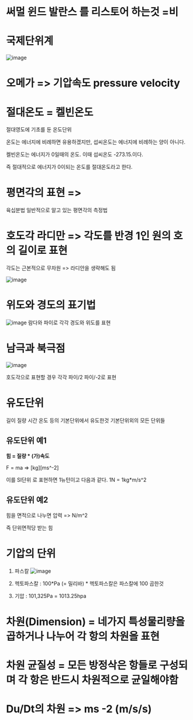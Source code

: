 # 써멀 윈드 발란스 를 리스토어 하는것 =비 

# 국제단위계

![image](https://user-images.githubusercontent.com/73323188/125080178-776f5780-e0ff-11eb-98f0-a783bcd67135.png)

# 오메가 => 기압속도 pressure velocity

# 절대온도 = 켈빈온도 
절대영도에 기초를 둔 온도단위

온도는 에너지에 비례하면 유용하겠지만, 섭씨온도는 에너지에 비례하는 양이 아니다.

켈빈온도는 에너지가 0일때의 온도. 이때 섭씨온도 -273.15.이다.

즉 절대적으로 에너지가 0이되는 온도를 절대온도라고 한다.

# 평면각의 표현 => 

육십분법 일반적으로 알고 있는 평면각의 측정법

# 호도각 라디만 => 각도를 반경 1인 원의 호의 길이로 표현 

각도는 근본적으로 무차원 => 라디안을 생략해도 됨

![image](https://user-images.githubusercontent.com/73323188/125083082-ea2e0200-e102-11eb-8f8b-8c13ad7ac717.png)


# 위도와 경도의 표기법 
![image](https://user-images.githubusercontent.com/73323188/125083201-0a5dc100-e103-11eb-91b9-f441ec6286ad.png)
람다와 파이로 각각 경도와 위도를 표현

# 남극과 북극점

![image](https://user-images.githubusercontent.com/73323188/125083456-6294c300-e103-11eb-89d4-27acdbd950e0.png)

호도각으로 표현할 경우 각각 파이/2 파이/-2로 표현

# 유도단위

길이 질량 시간 온도 등의 기본단위에서 유도한것 기본단위외의 모든 단위들

## 유도단위 예1
__힘 =  질량 * (가)속도__

F = ma => [kg][ms^-2]

이를 SI단위 로 표현하면 1뉴턴이고 다음과 같다.  1N = 1kg*m/s^2

## 유도단위 예2

힘을 면적으로 나누면 압력 => N/m^2 

즉 단위면적당 받는 힘

# 기압의 단위

1) 파스칼
![image](https://user-images.githubusercontent.com/73323188/125085403-822ceb00-e105-11eb-9510-5568033a6221.png)

2) 헥토파스칼 : 100*Pa (= 밀리바) * 헥토파스칼은 파스칼에 100 곱한것 

3) 기압 : 101,325Pa = 1013.25hpa

# 차원(Dimension) = 네가지 특성물리량을 곱하거나 나누어 각 항의 차원을 표현

# 차원 균질성 = 모든 방정삭은 항들로 구성되며 각 항은 반드시 차원적으로 균일해야함

# Du/Dt의 차원 => ms -2 (m/s/s)


